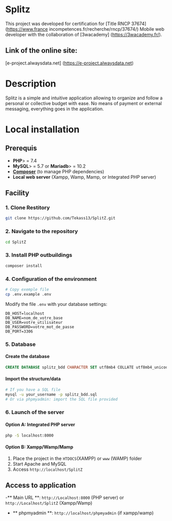 # Splitz

This project was developed for certification for [Title RNCP 37674] (https://www.france incompetences.fr/recherche/rncp/37674/) Mobile web developer with the collaboration of [3wacademy] (https://3wacademy.fr/).

## Link of the online site:

[e-project.alwaysdata.net] (https://e-project.alwaysdata.net)

# Description

Splitz is a simple and intuitive application allowing to organize and follow a personal or collective budget with ease.
No means of payment or external messaging, everything goes in the application.

# Local installation

## Prerequis

- **PHP**> = 7.4
- **MySQL**> = 5.7 or **Mariadb**> = 10.2
- [**Composer**](https://getcomposer.org/doc/00-intro.md) (to manage PHP dependencies)
- **Local web server** (Xampp, Wamp, Mamp, or Integrated PHP server)

## Facility

### 1. Clone Restitory

```bash
git clone https://github.com/Tekass13/SplitZ.git
```

### 2. Navigate to the repository

```bash
cd SplitZ
```

### 3. Install PHP outbuildings

```bash
composer install
```

### 4. Configuration of the environment

```bash
# Copy exemple file
cp .env.example .env
```

Modify the file `.env` with your database settings:

```env
DB_HOST=localhost
DB_NAME=nom_de_votre_base
DB_USER=votre_utilisateur
DB_PASSWORD=votre_mot_de_passe
DB_PORT=3306
```

### 5. Database

#### Create the database

```sql
CREATE DATABASE splitz_bdd CHARACTER SET utf8mb4 COLLATE utf8mb4_unicode_ci;
```

#### Import the structure/data

```bash
# If you have a SQL file
mysql -u your_username -p splitz_bdd.sql
# Or via phpmyadmin: import the SQL file provided
```

### 6. Launch of the server

#### Option A: Integrated PHP server

```bash
php -S localhost:8000
```

#### Option B: Xampp/Wamp/Mamp

1. Place the project in the `HTDOCS`(XAMPP) or `www` (WAMP) folder
2. Start Apache and MySQL
3. Access `http://localhost/SplitZ`

## Access to application

-** Main URL **: `http://Localhost:8000` (PHP server) or `http://Localhost/SplitZ` (Xampp/Wamp)

- ** phpmyadmin **: `http://localhost/phpmyadmin` (if xampp/wamp)
